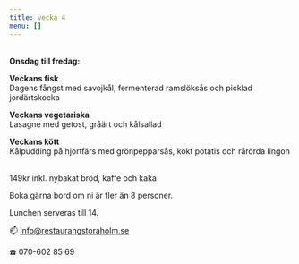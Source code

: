 ```yaml
---
title: vecka 4
menu: []
---
```

\
**Onsdag till fredag:**

**Veckans fisk**\
Dagens fångst med savojkål, fermenterad ramslöksås och picklad jordärtskocka 

**Veckans vegetariska**\
Lasagne med getost, gråärt och kålsallad 

**Veckans kött**\
Kålpudding på hjortfärs med grönpepparsås, kokt potatis och rårörda lingon

\
149kr inkl. nybakat bröd, kaffe och kaka

Boka gärna bord om ni är fler än 8 personer.

Lunchen serveras till 14.[](https://www.restaurangstoraholm.se/helg/?i=2)

📫 info@restaurangstoraholm.se

☎️ 070-602 85 69